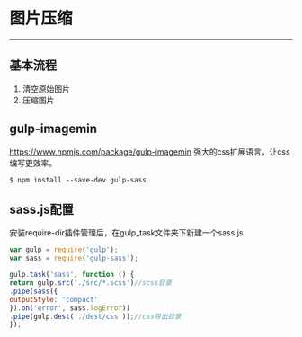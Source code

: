 # 图片压缩
---

## 基本流程

1. 清空原始图片
2. 压缩图片


## gulp-imagemin

https://www.npmjs.com/package/gulp-imagemin
强大的css扩展语言，让css编写更效率。

```
$ npm install --save-dev gulp-sass
```

## sass.js配置

安装require-dir插件管理后，在gulp_task文件夹下新建一个sass.js

```js
var gulp = require('gulp');
var sass = require('gulp-sass');

gulp.task('sass', function () {
return gulp.src('./src/*.scss')//scss目录
.pipe(sass({
outputStyle: 'compact'
}).on('error', sass.logError))
.pipe(gulp.dest('./dest/css'));//css导出目录
});

```